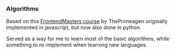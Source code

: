 ### Algorithms
Based on this [FrontendMasters course](https://frontendmasters.com/courses/algorithms/) by ThePrimeagen originally implemented in javascript, but now also done in python.

Served as a way for me to learn most of the basic algorithms, while something to re-implement when learning new languages.